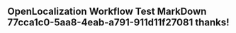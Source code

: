 <properties
ms.topic="hero-topic"
ms.test1="hero-topic"
ms.test2="test"/>

## OpenLocalization Workflow Test MarkDown 77cca1c0-5aa8-4eab-a791-911d11f27081 thanks!

